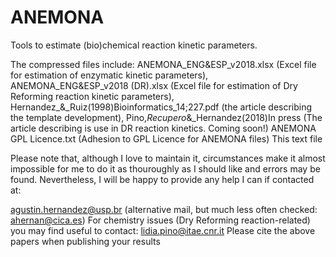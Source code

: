# ANEMONA
Tools to estimate (bio)chemical reaction kinetic parameters. 

The compressed files include:
ANEMONA_ENG&ESP_v2018.xlsx (Excel file for estimation of enzymatic kinetic parameters),
ANEMONA_ENG&ESP_v2018 (DR).xlsx (Excel file for estimation of Dry Reforming reaction kinetic parameters),
Hernandez_&_Ruiz(1998)Bioinformatics_14;227.pdf (the article describing the template development),
Pino,_Recupero_&_Hernandez(2018)In press (The article describing is use in DR reaction kinetics. Coming soon!)
ANEMONA GPL Licence.txt (Adhesion to GPL Licence for ANEMONA files)
This text file 

Please note that, although I love to maintain it, circumstances make it almost impossible for me to do it as thouroughly as I should like and errors may be found. Nevertheless, I will be happy to provide any help I can if contacted at:

agustin.hernandez@usp.br (alternative mail, but much less often checked: ahernan@cica.es)
For chemistry issues (Dry Reforming reaction-related) you may find useful to contact: lidia.pino@itae.cnr.it
Please cite the above papers when publishing your results
